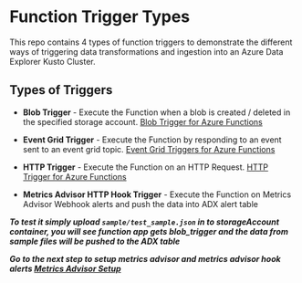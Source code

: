# Function Trigger Types

This repo contains 4 types of function triggers to demonstrate the different ways of triggering data transformations and ingestion into an Azure Data Explorer Kusto Cluster.

## Types of Triggers

- **Blob Trigger** - Execute the Function when a blob is created / deleted in the specified storage account. [Blob Trigger for Azure Functions](https://learn.microsoft.com/azure/azure-functions/functions-bindings-storage-blob-trigger?tabs=in-process%2Cextensionv5&pivots=programming-language-python)

- **Event Grid Trigger** - Execute the Function by responding to an event sent to an event grid topic. [Event Grid Triggers for Azure Functions](https://learn.microsoft.com/azure/azure-functions/functions-bindings-event-grid-trigger?tabs=in-process%2Cextensionv3&pivots=programming-language-python)

- **HTTP Trigger** - Execute the Function on an HTTP Request. [HTTP Trigger for Azure Functions](https://learn.microsoft.com/azure/azure-functions/functions-bindings-http-webhook-trigger?tabs=in-process%2Cfunctionsv2&pivots=programming-language-python)

- **Metrics Advisor HTTP Hook Trigger** - Execute the Function on Metrics Advisor Webhook alerts and push the data into ADX alert table

***To test it simply upload `sample/test_sample.json` in to storageAccount container, you will see function app gets blob_trigger and the data from sample files will be pushed to the ADX table***

***Go to the next step to setup metrics advisor and metrics advisor hook alerts [Metrics Advisor Setup](docs/../5_metrics_advisor_setup.md)***
